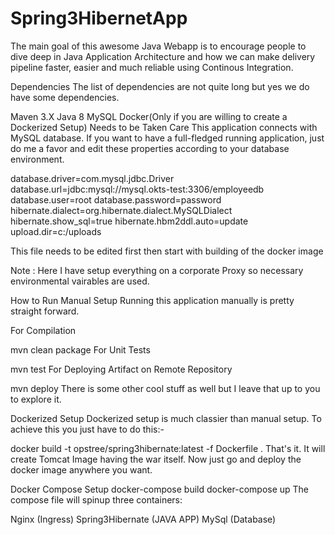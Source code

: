 # Spring3HibernetApp
The main goal of this awesome Java Webapp is to encourage people to dive deep in Java Application Architecture and how we can make delivery pipeline faster, easier and much reliable using Continous Integration.

Dependencies
The list of dependencies are not quite long but yes we do have some dependencies.

 Maven 3.X
 Java 8
 MySQL
 Docker(Only if you are willing to create a Dockerized Setup)
Needs to be Taken Care
This application connects with MySQL database. If you want to have a full-fledged running application, just do me a favor and edit these properties according to your database environment.

database.driver=com.mysql.jdbc.Driver
database.url=jdbc:mysql://mysql.okts-test:3306/employeedb
database.user=root
database.password=password
hibernate.dialect=org.hibernate.dialect.MySQLDialect
hibernate.show_sql=true
hibernate.hbm2ddl.auto=update
upload.dir=c:/uploads

This file needs to be edited first then start with building of the docker image 

Note : Here I have setup everything on a corporate Proxy so necessary environmental vairables are used.

How to Run
Manual Setup
Running this application manually is pretty straight forward.

For Compilation

mvn clean package
For Unit Tests

mvn test
For Deploying Artifact on Remote Repository

mvn deploy
There is some other cool stuff as well but I leave that up to you to explore it.

Dockerized Setup
Dockerized setup is much classier than manual setup. To achieve this you just have to do this:-

docker build -t opstree/spring3hibernate:latest -f Dockerfile .
That's it. It will create Tomcat Image having the war itself. Now just go and deploy the docker image anywhere you want.

Docker Compose Setup
docker-compose build
docker-compose up 
The compose file will spinup three containers:

Nginx (Ingress)
Spring3Hibernate (JAVA APP)
MySql (Database)
